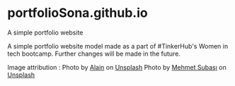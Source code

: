 # portfolioSona.github.io
A simple portfolio website

A simple portfolio website model made as a part of #TinkerHub's Women in tech bootcamp.
Further changes will be made in the future.

Image attribution :
          Photo by <a href="https://unsplash.com/@alainpictures?utm_source=unsplash&utm_medium=referral&utm_content=creditCopyText">Alain</a> on <a href="https://unsplash.com/s/photos/mounatins?utm_source=unsplash&utm_medium=referral&utm_content=creditCopyText">Unsplash</a>
          Photo by <a href="https://unsplash.com/@grooth?utm_source=unsplash&utm_medium=referral&utm_content=creditCopyText">Mehmet Subaşı</a> on <a href="https://unsplash.com/s/photos/mounatins?utm_source=unsplash&utm_medium=referral&utm_content=creditCopyText">Unsplash</a>
  
